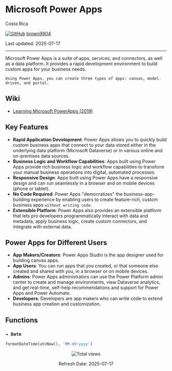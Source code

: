 # Microsoft Power Apps

Costa Rica

[![GitHub](https://img.shields.io/badge/--181717?logo=github&logoColor=ffffff)](https://github.com/)
[brown9804](https://github.com/brown9804)

Last updated: 2025-07-17

------------------------------------------

Microsoft Power Apps is a suite of apps, services, and connectors, as well as a data platform. It provides a rapid development environment to build custom apps for your business needs. <br/>

`Using Power Apps, you can create three types of apps: canvas, model-driven, and portal.`

## Wiki
- [Learning Microsoft PowerApps (2019)](https://www.linkedin.com/learning/learning-microsoft-powerapps-2019/create-powerful-business-apps?u=2095204)
  
## Key Features
- **Rapid Application Development**: Power Apps allows you to quickly build custom business apps that connect to your data stored either in the underlying data platform (Microsoft Dataverse) or in various online and on-premises data sources.
- **Business Logic and Workflow Capabilities**: Apps built using Power Apps provide rich business logic and workflow capabilities to transform your manual business operations into digital, automated processes.
- **Responsive Design**: Apps built using Power Apps have a responsive design and can run seamlessly in a browser and on mobile devices (phone or tablet).
- **No Code Required**: Power Apps "democratizes" the business-app-building experience by enabling users to create feature-rich, custom business apps `without writing code`.
- **Extensible Platform**: Power Apps also provides an extensible platform that lets pro developers programmatically interact with data and metadata, apply business logic, create custom connectors, and integrate with external data.

## Power Apps for Different Users
- **App Makers/Creators**: Power Apps Studio is the app designer used for building canvas apps.
- **App Users**: You can run apps that you created, or that someone else created and shared with you, in a browser or on mobile devices.
- **Admins**: Power Apps administrators can use the Power Platform admin center to create and manage environments, view Dataverse analytics, and get real-time, self-help recommendations and support for Power Apps and Power Automate.
- **Developers**: Developers are app makers who can write code to extend business app creation and customization.

## Functions 
### `→ Date`

```python 
formatDateTime(utcNow(), 'MM-dd-yyyy')
```

<!-- START BADGE -->
<div align="center">
  <img src="https://img.shields.io/badge/Total%20views-354-limegreen" alt="Total views">
  <p>Refresh Date: 2025-07-17</p>
</div>
<!-- END BADGE -->